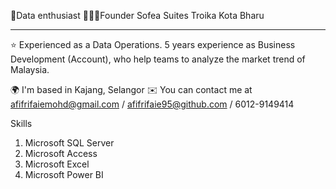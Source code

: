 

🥑Data enthusiast 
👩🏽‍💻Founder Sofea Suites Troika Kota Bharu

__________________________________________________________________________________

⭐ Experienced as a Data Operations. 5 years experience as Business Development (Account), who help teams to analyze the market trend of Malaysia. 

🌍  I'm based in Kajang, Selangor
✉️  You can contact me at afifrifaiemohd@gmail.com / afifrifaie95@github.com / 6012-9149414

Skills
1. Microsoft SQL Server
2. Microsoft Access
3. Microsoft Excel
4. Microsoft Power BI

<!---
AfifRifaie95/AfifRifaie95 is a ✨ special ✨ repository because its `README.md` (this file) appears on your GitHub profile.
You can click the Preview link to take a look at your changes.
--->
